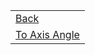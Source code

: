 |                                                             |
|-------------------------------------------------------------|
| [Back](:Category:Protoflux:_Math "wikilink")                |
| [To Axis Angle](:To_Axis_Angle_(Protoflux_node) "wikilink") |